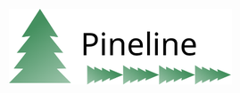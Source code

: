 <p align="center">
  <a href="https://pineline.readthedocs.io/">
    <img alt="Pineline"
    src="./docs/source/_static/logo.svg"
    width=400>
  </a>
</p>
